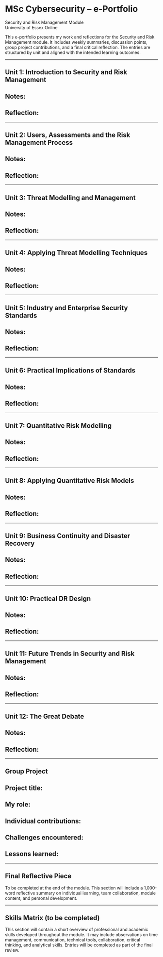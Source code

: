 # MSc Cybersecurity – e-Portfolio  
Security and Risk Management Module  
University of Essex Online

This e-portfolio presents my work and reflections for the Security and Risk Management module. It includes weekly summaries, discussion points, group project contributions, and a final critical reflection. The entries are structured by unit and aligned with the intended learning outcomes.

---

## Unit 1: Introduction to Security and Risk Management  
Notes:  
-  

Reflection:  
-  

---

## Unit 2: Users, Assessments and the Risk Management Process  
Notes:  
-  

Reflection:  
-  

---

## Unit 3: Threat Modelling and Management  
Notes:  
-  

Reflection:  
-  

---

## Unit 4: Applying Threat Modelling Techniques  
Notes:  
-  

Reflection:  
-  

---

## Unit 5: Industry and Enterprise Security Standards  
Notes:  
-  

Reflection:  
-  

---

## Unit 6: Practical Implications of Standards  
Notes:  
-  

Reflection:  
-  

---

## Unit 7: Quantitative Risk Modelling  
Notes:  
-  

Reflection:  
-  

---

## Unit 8: Applying Quantitative Risk Models  
Notes:  
-  

Reflection:  
-  

---

## Unit 9: Business Continuity and Disaster Recovery  
Notes:  
-  

Reflection:  
-  

---

## Unit 10: Practical DR Design  
Notes:  
-  

Reflection:  
-  

---

## Unit 11: Future Trends in Security and Risk Management  
Notes:  
-  

Reflection:  
-  

---

## Unit 12: The Great Debate  
Notes:  
-  

Reflection:  
-  

---

## Group Project  
Project title:  
-  

My role:  
-  

Individual contributions:  
-  

Challenges encountered:  
-  

Lessons learned:  
-  

---

## Final Reflective Piece  
To be completed at the end of the module. This section will include a 1,000-word reflective summary on individual learning, team collaboration, module content, and personal development.

---

## Skills Matrix (to be completed)  
This section will contain a short overview of professional and academic skills developed throughout the module. It may include observations on time management, communication, technical tools, collaboration, critical thinking, and analytical skills. Entries will be completed as part of the final review.
